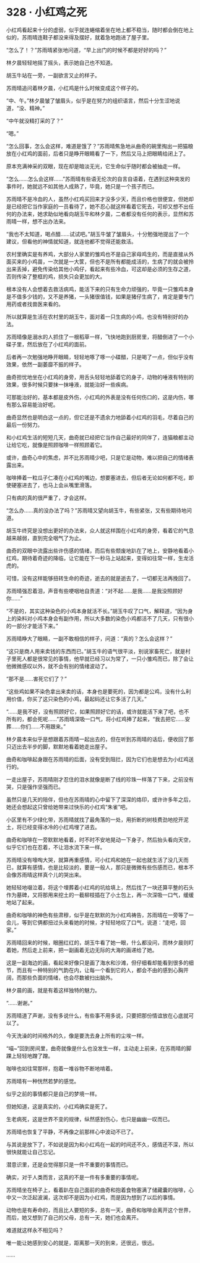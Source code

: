 # 328 · 小红鸡之死

小红鸡看起来十分的虚弱，似乎就连蜷缩着坐在地上都不稳当，随时都会倒在地上似的，苏雨晴连鞋子都没来得及摆好，就着急地跑进了屋子里。

“怎么了！？”苏雨晴紧张地问道，“早上出门的时候不都是好好的吗？”

林夕晨轻轻地摇了摇头，表示她自己也不知道。

胡玉牛站在一旁，一副欲言又止的样子。

苏雨晴追问着林夕晨，小红鸡是什么时候变成这个样子的。

“中、午。”林夕晨皱了皱眉头，似乎是在努力的组织语言，然后十分生涩地说道，“没、精神。”

“中午就没精打采的了？”

“嗯。”

“怎么回事，怎么会这样，难道是饿了？”苏雨晴焦急地从曲奇的碗里掏出一把猫粮放在小红鸡的面前，后者只是睁开眼睛看了一下，然后又马上把眼睛给闭上了。

原本充满神采的双眼，现在却是暗淡无光，它生命似乎随时都会被抽走一样。

“怎么……怎么会这样……”苏雨晴有些语无伦次的自言自语着，在遇到这种突发的事件时，她就远不如其他人成熟了，毕竟，她只是一个孩子而已。

苏雨晴不是冷血的人，虽然小红鸡买回来才没多少天，而且价格也很便宜，但她却是已经把它当作家庭的一员看待了，她不忍心就这样看着它死去，可却又想不出任何的办法来，她求助似地看向胡玉牛和林夕晨，二者都没有任何的表示，显然和苏雨晴一样，想不出办法来。

“我也不太知道，喝点醋……试试吧。”胡玉牛皱了皱眉头，十分勉强地提出了一个建议，但看他的神情就知道，就连他都不觉得还能救活。

农村里确实是有养鸡，大部分人家里的雏鸡也不是自己家母鸡生的，而是直接从外面买来的小鸡苗，一次就是一大筐，但也不是所有都能成活的，生病了的就会被拎出来丢掉，避免传染给其他小鸡仔，看起来有些冷血，可这却是必须的生存之道，否则传染了整框的鸡，损失只会更加的大。

根本没有人会想着去救活病鸡，能活下来的只有生命力顽强的，毕竟一只雏鸡本身是不值多少钱的，又不是养猪，一头猪很值钱，如果是猪仔生病了，肯定是要专门用药或者找兽医来看的。

所以就算是生活在农村里的胡玉牛，面对着一只生病的小鸡，也没有特别好的办法。

苏雨晴像是溺水的人抓住了一根稻草一样，飞快地跑到厨房里，将醋倒进了一个小碟子里，然后放在了小红鸡的面前。

后者再一次勉强地睁开眼睛，轻轻地啄了啄一小碟醋，只是喝了一点，但似乎没有效果，依然一副萎靡不振的样子。

曲奇担忧地坐在小红鸡的身旁，用舌头轻轻地舔着它的身子，动物的唾液有特别的效果，很多时候只要抹一抹唾液，就能治好一些疾病。

可那能治好的，基本都是皮外伤，小红鸡的外表是没有任何伤口的，这是内伤，哪有那么容易能治好呢。

曲奇显然也是明白这一点的，但它还是不遗余力地舔着小红鸡的羽毛，尽着自己的最后一份努力。

和小红鸡生活的短短几天，曲奇就已经把它当作自己最好的同伴了，连猫粮都主动让给它吃，就像是照顾咖啡一样照顾着它。

或许，曲奇心中的焦虑，并不比苏雨晴少吧，只是它是动物，难以把自己的情绪表露出来。

咖啡捧着一粒瓜子仁凑在小红鸡的嘴边，想要塞进去，但后者无论如何都不吃，即使硬塞进去了，也马上会从嘴里滑落。

只有病的真的很严重了，才会这样。

“怎么办……真的没办法了吗？”苏雨晴又望向胡玉牛，有些紧张，又有些期待地问道。

胡玉牛终究是没想出更好的办法来，众人就这样围在小红鸡的身旁，看着它的气息越来越弱，直到完全咽气了为止。

曲奇的双眼中流露出些许伤感的情绪，而后有些颓废地趴在了地上，安静地看着小红鸡，期待着奇迹的降临，让它能在下一秒马上站起来，变得如往常一样，生龙活虎的。

可惜，没有这样能够扭转生命的奇迹，逝去的就是逝去了，一切都无法再挽回了。

苏雨晴强忍着泪，声音有些哽咽地自责道：“对不起……是我……是我没照顾好你……”

“不是的，其实这种染色的小鸡本身就活不长。”胡玉牛叹了口气，解释道，“因为身上的染料对小鸡本身会有副作用，所以大多数的染色小鸡都活不了几天，只有很小的一部分才能活下来。”

苏雨晴睁大了眼睛，一副不敢相信的样子，问道：“真的？怎么会这样？”

“这只是商人用来卖钱的东西而已。”胡玉牛的语气很平淡，别说家畜死亡，就是村子里死人都是很常见的事情，他早就已经习以为常了，一只小雏鸡而已，除了会让他微微感叹以外，就不会有别的情绪波动了。

“那不是……害死它们了？”

“这些鸡如果不染色拿出来卖的话，本身也是要死的，因为都是公鸡，没有什么利用价值，你买了这只染色的小鸡，最起码还让它多活了几天。”

“……是我不好，没有照顾好它，如果照顾好它的话，或许就能活下来了吧，也不所有的，都会死呢……”苏雨晴深吸一口气，将小红鸡捧了起来，“我去把它……安葬……你们……不用跟来。”

林夕晨本来似乎是想跟着苏雨晴一起出去的，但在听到苏雨晴的话后，便收回了那只迈出去半步的脚，默默地看着她走出屋子。

曲奇和咖啡起身跟在苏雨晴的后面，没有受到阻拦，因为它们也是想去为小红鸡送行的。

一走出屋子，苏雨晴刚才忍住的泪水就像是断了线的珍珠一样落了下来，之前没有哭，只是强作坚强而已。

虽然只是几天的陪伴，但也在苏雨晴的心中留下了深深的烙印，或许许多年之后，她还会想起这只曾给她带来过快乐的小红鸡“朱雀”吧。

小区里有不少绿化带，苏雨晴就找了最角落的一处，用折断的树枝费劲地挖开泥土，将已经变得冰冷的小红鸡埋了进去。

曲奇和咖啡在一旁默默地看着，时不时不安地晃动一下身子，然后抬头看向天空，似乎它们也在忍着，不让泪水流下来一样。

苏雨晴没有嚎啕大哭，就算再重感情，可小红鸡和她在一起也就生活了没几天而已，就算有感情，也是比较淡的，要是一般人，那只是微微有些伤感而已，根本不会像苏雨晴这样真个儿的哭出来。

她轻轻地啜泣着，将这个埋葬着小红鸡的坑给填上，然后找了一块还算平整的石头作为墓碑，又将那用来挖土的一截柳枝插在了小土包上，再一次深吸一口气，缓缓地站了起来。

曲奇和咖啡的神色有些肃穆，似乎是在默默的为小红鸡祷告，苏雨晴在一旁等了一会儿，等到它俩都扭过头来看她的时候，才轻轻地叹了口气，说道：“走吧，回家。”

苏雨晴回来的时候，眼圈红红的，胡玉牛看了她一眼，什么都没问，而林夕晨则盯着她，然后走上前来，把一副画着无边无际的大海的画递给了她。

这是一副海边的画，看起来好像只是画了海水和沙滩，但仔细看却能看到很多的细节，而且有一种特别的气韵在内，让每一个看到它的人，都会不由的感到心胸开阔，而那些负面的情绪，也会尽数被扫出脑外。

林夕晨的画，就是有着这样独特的魅力。

“……谢谢。”

苏雨晴道了声谢，没有多说什么，有些事不用多说，只要把那份情谊放在心底就可以了。

今天洗澡的时间格外的久，像是要洗去身上所有的尘埃一样。

“喵\~”回到房间里，曲奇就像是什么也没发生一样，主动走上前来，在苏雨晴的脚踝上轻轻地蹭了蹭。

咖啡也如往常那样，抱着一堆谷物不断地啃着。

苏雨晴有一种恍然若梦的感觉。

似乎之前的事情都只是自己的梦境一样。

但她知道，这是真实的，小红鸡确实是死了。

生老病死，这是世界不变的规律，纵然感到伤心，也只是幽幽一叹而已。

苏雨晴也恢复了平静，不再像之前那样心中波动不已了。

与其说是放下了，不如说是因为和小红鸡在一起的时间还不久，感情还不深，所以很快就能让自己忘记。

潜意识里，还是会觉得那只是一件不重要的事情而已。

确实，对于人类而言，这真的不是一件有多重要的事情呢。

苏雨晴坐在椅子上，看着趴在自己面前的曲奇和抱着食物塞满了储藏囊的咖啡，心中又一次泛起波澜，这次却不是因为小红鸡，而是因为想到了以后的事情。

动物也是有寿命的，而且比人要短的多，总有一天，曲奇和咖啡会离开这个世界，而后，她又想到了自己的父母，总有一天，她们也会离开。

难道就这样永不相见吗？

唯一能让她感到安心的就是，距离那一天的到来，还很远，很远。

……
